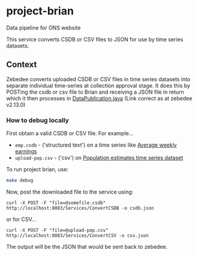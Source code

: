 # project-brian

Data pipeline for ONS website

This service converts CSDB or CSV files to JSON for use by time series datasets.

## Context

Zebedee converts uploaded CSDB or CSV files in time series datasets into separate individual time-series at collection
approval stage. It does this by POSTing the csdb or csv file to Brian and receiving a JSON file in return which it then
processes in 
[DataPublication.java](https://github.com/ONSdigital/zebedee/blob/v2.13.0/zebedee-cms/src/main/java/com/github/onsdigital/zebedee/data/processing/DataPublication.java#L85)
(Link correct as at zebedee v2.13.0)

### How to debug locally

First obtain a valid CSDB or CSV file. For example…

- `emp.csdb` - ('structured text') on a time series like
  [Average weekly earnings](https://www.ons.gov.uk/employmentandlabourmarket/peopleinwork/earningsandworkinghours/datasets/averageweeklyearnings)
- `upload-pop.csv` - ('csv') on 
  [Population estimates time series dataset](https://www.ons.gov.uk/peoplepopulationandcommunity/populationandmigration/populationestimates/datasets/populationestimatestimeseriesdataset)

To run project brian, use:

```bash
make debug
```

Now, post the downloaded file to the service using:

```
curl -X POST -F "file=@somefile.csdb" http://localhost:8083/Services/ConvertCSDB -o csdb.json
```

or for CSV…

```
curl -X POST -F "file=@upload-pop.csv" http://localhost:8083/Services/ConvertCSV -o csv.json
```

The output will be the JSON that would be sent back to zebedee.
